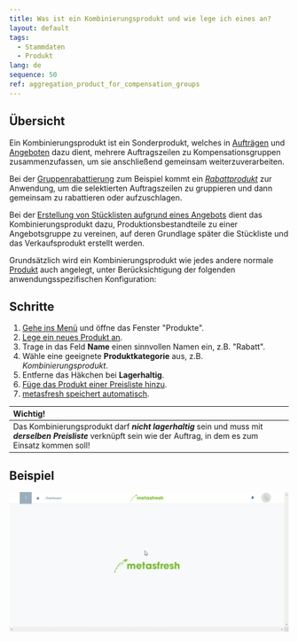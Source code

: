 ```yaml
---
title: Was ist ein Kombinierungsprodukt und wie lege ich eines an?
layout: default
tags:
  - Stammdaten
  - Produkt
lang: de
sequence: 50
ref: aggregation_product_for_compensation_groups
---
```


## Übersicht
Ein Kombinierungsprodukt ist ein Sonderprodukt, welches in [Aufträgen](Auftrag_erfassen) und [Angeboten](Angebot_erstellen) dazu dient, mehrere Auftragszeilen zu Kompensationsgruppen zusammenzufassen, um sie anschließend gemeinsam weiterzuverarbeiten.

Bei der [Gruppenrabattierung](Auftragszeilengruppenrabatt) zum Beispiel kommt ein [*Rabattprodukt*](Kompensationsgruppenschema_anlegen) zur Anwendung, um die selektierten Auftragszeilen zu gruppieren und dann gemeinsam zu rabattieren oder aufzuschlagen.

Bei der [Erstellung von Stücklisten aufgrund eines Angebots](Stueckliste_bei_Auftragsgenerierung) dient das Kombinierungsprodukt dazu, Produktionsbestandteile zu einer Angebotsgruppe zu vereinen, auf deren Grundlage später die Stückliste und das Verkaufsprodukt erstellt werden.

Grundsätzlich wird ein Kombinierungsprodukt wie jedes andere normale [Produkt](NeuesProdukt) auch angelegt, unter Berücksichtigung der folgenden anwendungsspezifischen Konfiguration:

## Schritte
1. [Gehe ins Menü](Menu) und öffne das Fenster "Produkte".
1. [Lege ein neues Produkt an](Neuer_Datensatz_Fenster_Webui).
1. Trage in das Feld **Name** einen sinnvollen Namen ein, z.B. "Rabatt".
1. Wähle eine geeignete **Produktkategorie** aus, z.B. *Kombinierungsprodukt*.
1. Entferne das Häkchen bei **Lagerhaltig**.
1. [Füge das Produkt einer Preisliste hinzu](ProduktPreis).
1. [metasfresh speichert automatisch](Speicheranzeige).

| **Wichtig!** |
| :- |
| Das Kombinierungsprodukt darf ***nicht lagerhaltig*** sein und muss mit ***derselben Preisliste*** verknüpft sein wie der Auftrag, in dem es zum Einsatz kommen soll! |

## Beispiel
![](assets/Kombinierungsprodukt_Kompensationsgruppen.gif)
